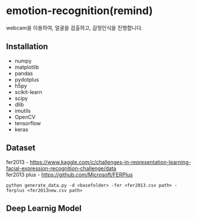 emotion-recognition(remind)
===========================
webcam을 이용하여, 얼굴을 검출하고, 감정인식을 진행합니다.


Installation
------------
- numpy
- matplotlib
- pandas
- pydotplus
- h5py
- scikit-learn
- scipy
- dlib
- imutils
- OpenCV
- tensorflow
- keras

Dataset
-----------
fer2013 - https://www.kaggle.com/c/challenges-in-representation-learning-facial-expression-recognition-challenge/data 
<br>
fer2013 plus - https://github.com/Microsoft/FERPlus

```
python generate_data.py -d <basefolder> -fer <fer2013.csv path> -ferplus <fer2013new.csv path>
```

Deep Learnig Model
------------------
